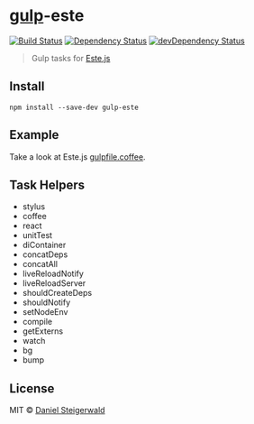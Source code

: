 # [gulp](http://gulpjs.com)-este
[![Build Status](https://secure.travis-ci.org/steida/gulp-este.png?branch=master)](http://travis-ci.org/steida/gulp-este) [![Dependency Status](https://david-dm.org/steida/gulp-este.png)](https://david-dm.org/steida/gulp-este) [![devDependency Status](https://david-dm.org/steida/gulp-este/dev-status.png)](https://david-dm.org/steida/gulp-este#info=devDependencies)

> Gulp tasks for [Este.js](https://github.com/steida/este)

## Install

```
npm install --save-dev gulp-este
```

## Example

Take a look at Este.js [gulpfile.coffee](https://github.com/steida/este/blob/master/gulpfile.coffee).

## Task Helpers

- stylus
- coffee
- react
- unitTest
- diContainer
- concatDeps
- concatAll
- liveReloadNotify
- liveReloadServer
- shouldCreateDeps
- shouldNotify
- setNodeEnv
- compile
- getExterns
- watch
- bg
- bump

## License

MIT © [Daniel Steigerwald](https://github.com/steida)
